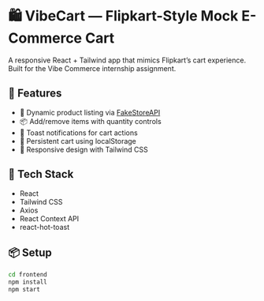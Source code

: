 # 🛍️ VibeCart — Flipkart-Style Mock E-Commerce Cart

A responsive React + Tailwind app that mimics Flipkart’s cart experience. Built for the Vibe Commerce internship assignment.

## 🚀 Features

- 🛒 Dynamic product listing via [FakeStoreAPI](https://fakestoreapi.com/)
- 📦 Add/remove items with quantity controls
- 🔔 Toast notifications for cart actions
- 💾 Persistent cart using localStorage
- 📱 Responsive design with Tailwind CSS

## 🧱 Tech Stack

- React
- Tailwind CSS
- Axios
- React Context API
- react-hot-toast

## 📦 Setup

```bash
cd frontend
npm install
npm start
